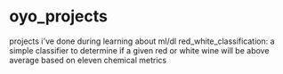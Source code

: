 # oyo_projects
projects i've done during learning about ml/dl
red_white_classification: a simple classifier to determine if a given red or white wine will be above average based on eleven                           chemical metrics

